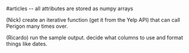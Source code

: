 #articles -- all attributes are stored as numpy arrays

(Nick)  create an iterative function (get it from the Yelp API) that can call Perigon many times over. 

  
(Ricardo)  run the sample output. decide what columns to use and format things like dates.
